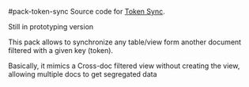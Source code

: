 #pack-token-sync
Source code for [Token Sync](https://coda.io/p/10493?section=listing). 

Still in prototyping version

This pack allows to synchronize any table/view form another document filtered with a given key (token).

Basically, it mimics a Cross-doc filtered view without creating the view, allowing multiple docs to get segregated data
